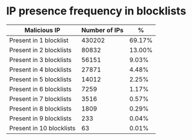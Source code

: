 # IP presence frequency in blocklists
| Malicious IP | Number of IPs | % |
|----|----|----|
| Present in 1 blocklist | 430202 | 69.17% |
| Present in 2 blocklists | 80832 | 13.00% |
| Present in 3 blocklists | 56151 | 9.03% |
| Present in 4 blocklists | 27871 | 4.48% |
| Present in 5 blocklists | 14012 | 2.25% |
| Present in 6 blocklists | 7259 | 1.17% |
| Present in 7 blocklists | 3516 | 0.57% |
| Present in 8 blocklists | 1809 | 0.29% |
| Present in 9 blocklists | 233 | 0.04% |
| Present in 10 blocklists | 63 | 0.01% |
